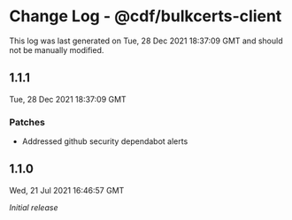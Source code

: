 # Change Log - @cdf/bulkcerts-client

This log was last generated on Tue, 28 Dec 2021 18:37:09 GMT and should not be manually modified.

## 1.1.1
Tue, 28 Dec 2021 18:37:09 GMT

### Patches

- Addressed github security dependabot alerts

## 1.1.0
Wed, 21 Jul 2021 16:46:57 GMT

_Initial release_

